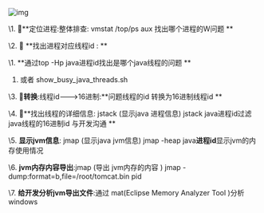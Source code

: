 ![img](https://cdn.nlark.com/yuque/0/2024/png/35538885/1725810237743-d67a8e74-bf41-4b92-b38b-a169474b9c77.png)

\1. 🌟**定位进程:整体排查: vmstat /top/ps aux 找出哪个进程的W问题 **

\2. 🌟 **找出进程对应线程id : **

\1. **通过top -Hp java进程id找出是哪个java线程的问题 **

1. 或者 show_busy_java_threads.sh 

\3. 🌟**转换**:线程id--->16进制:**问题线程的id 转换为16进制线程id **

\4. 🌟**找出线程的详细信息: jstack (显示java 进程信息) jstack java进程id过滤 java线程的16进制id 与开发沟通 **

\5. **显示jvm信息**: jmap (显示java jvm信息) jmap -heap java**进程id**显示jvm的内存使用情况 

\6. **jvm内存内容导出**:jmap (导出 jvm内存的内容 ) jmap -dump:format=b,file=/root/tomcat.bin pid 

\7. **给开发分析jvm导出文件**:通过 mat(Eclipse Memory Analyzer Tool )分析 windows